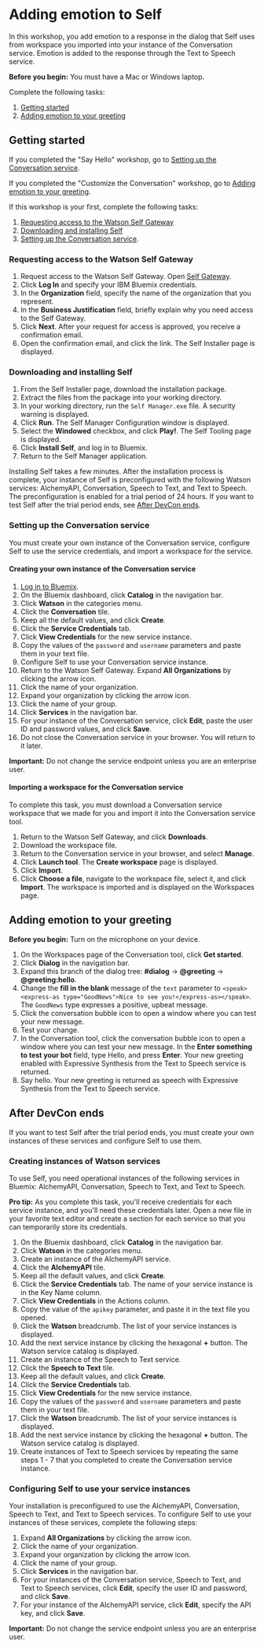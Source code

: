 # Adding emotion to Self

In this workshop, you add emotion to a response in the dialog that Self uses from workspace you imported into your instance of the Conversation service. Emotion is added to the response through the Text to Speech service.

**Before you begin:** You must have a Mac or Windows laptop.

Complete the following tasks:

1. [Getting started](#getting-started)
2. [Adding emotion to your greeting](#adding-emotion-to-your-greeting)

## Getting started

If you completed the "Say Hello" workshop, go to [Setting up the Conversation service](#setting-up-the-conversation-service). 

If you completed the "Customize the Conversation" workshop, go to [Adding emotion to your greeting](#adding-emotion-to-your-greeting).

If this workshop is your first, complete the following tasks:

1. [Requesting access to the Watson Self Gateway](#requesting-access-to-the-watson-gateway)
2. [Downloading and installing Self](#downloading-and-installing-self)
3. [Setting up the Conversation service](#setting-up-the-conversation-service).

### Requesting access to the Watson Self Gateway

1. Request access to the Watson Self Gateway. Open [Self Gateway](https://rg-gateway.mybluemix.net/).
2. Click **Log In** and specify your IBM Bluemix credentials.
3. In the **Organization** field, specify the name of the organization that you represent.
4. In the **Business Justification** field, briefly explain why you need access to the Self Gateway.
5. Click **Next**. After your request for access is approved, you receive a confirmation email.
6. Open the confirmation email, and click the link. The Self Installer page is displayed.

### Downloading and installing Self

1. From the Self Installer page, download the installation package.
2. Extract the files from the package into your working directory.
3. In your working directory, run the `Self Manager.exe` file. A security warning is displayed.
4. Click **Run**. The Self Manager Configuration window is displayed.
5. Select the **Windowed** checkbox, and click **Play!**. The Self Tooling page is displayed.
6. Click **Install Self**, and log in to Bluemix. 
7. Return to the Self Manager application.

Installing Self takes a few minutes. After the installation process is complete, your instance of Self is preconfigured with the following Watson services: AlchemyAPI, Conversation, Speech to Text, and Text to Speech. The preconfiguration is enabled for a trial period of 24 hours. If you want to test Self after the trial period ends, see [After DevCon ends](#after-devcon-ends).

### Setting up the Conversation service

You must create your own instance of the Conversation service, configure Self to use the service credentials, and import a workspace for the service.

#### Creating your own instance of the Conversation service

1. [Log in to Bluemix](https://idaas.iam.ibm.com/idaas/mtfim/sps/authsvc?PolicyId=urn:ibm:security:authentication:asf:basicldapuser).
2. On the Bluemix dashboard, click **Catalog** in the navigation bar.
3. Click **Watson** in the categories menu.
4. Click the **Conversation** tile.
  1. Keep all the default values, and click **Create**.
  2. Click the **Service Credentials** tab.
  3. Click **View Credentials** for the new service instance.
  4. Copy the values of the `password` and `username` parameters and paste them in your text file.
5. Configure Self to use your Conversation service instance.
  1. Return to the Watson Self Gateway. Expand **All Organizations** by clicking the arrow icon.
  2. Click the name of your organization.
  3. Expand your organization by clicking the arrow icon.
  4. Click the name of your group.
  5. Click **Services** in the navigation bar.
  6. For your instance of the Conversation service, click **Edit**, paste the user ID and password values, and click **Save**.
  7. Do not close the Conversation service in your browser. You will return to it later.

**Important:** Do not change the service endpoint unless you are an enterprise user.

#### Importing a workspace for the Conversation service

To complete this task, you must download a Conversation service workspace that we made for you and import it into the Conversation service tool.

1. Return to the Watson Self Gateway, and click **Downloads**.
2. Download the workspace file.
3. Return to the Conversation service in your browser, and select **Manage**.
4. Click **Launch tool**. The **Create workspace** page is displayed.
5. Click **Import**.
6. Click **Choose a file**, navigate to the workspace file, select it, and click **Import**. The workspace is imported and is displayed on the Workspaces page.

## Adding emotion to your greeting

**Before you begin:** Turn on the microphone on your device.

1. On the Workspaces page of the Conversation tool, click **Get started**.
2. Click **Dialog** in the navigation bar.
3. Expand this branch of the dialog tree: **#dialog** -> **@greeting** -> **@greeting:hello**.
4. Change the **fill in the blank** message of the `text` parameter to `<speak><express-as type="GoodNews">Nice to see you!</express-as></speak>`. The `GoodNews` type expresses a positive, upbeat message.
5. Click the conversation bubble icon to open a window where you can test your new message.
6. Test your change. 
  1. In the Conversation tool, click the conversation bubble icon to open a window where you can test your new message. In the **Enter something to test your bot** field, type Hello, and press **Enter**. Your new greeting enabled with Expressive Synthesis from the Text to Speech service is returned.
  2. Say hello. Your new greeting is returned as speech with Expressive Synthesis from the Text to Speech service.

## After DevCon ends

If you want to test Self after the trial period ends, you must create your own instances of these services and configure Self to use them.

### Creating instances of Watson services
To use Self, you need operational instances of the following services in Bluemix: AlchemyAPI, Conversation, Speech to Text, and Text to Speech.

**Pro tip:** As you complete this task, you'll receive credentials for each service instance, and you'll need these credentials later. Open a new file in your favorite text editor and create a section for each service so that you can temporarily store its credentials.

1. On the Bluemix dashboard, click **Catalog** in the navigation bar.
2. Click **Watson** in the categories menu.
3. Create an instance of the AlchemyAPI service.
  1. Click the **AlchemyAPI** tile.
  2. Keep all the default values, and click **Create**.
  3. Click the **Service Credentials** tab. The name of your service instance is in the Key Name column.
  4. Click **View Credentials** in the Actions column.
  5. Copy the value of the `apikey` parameter, and paste it in the text file you opened.
  6. Click the **Watson** breadcrumb. The list of your service instances is displayed.
  7. Add the next service instance by clicking the hexagonal **+** button. The Watson service catalog is displayed.
4. Create an instance of the Speech to Text service.
  1. Click the **Speech to Text** tile.
  2. Keep all the default values, and click **Create**.
  3. Click the **Service Credentials** tab.
  4. Click **View Credentials** for the new service instance.
  5. Copy the values of the `password` and `username` parameters and paste them in your text file.
  6. Click the **Watson** breadcrumb. The list of your service instances is displayed.
  7. Add the next service instance by clicking the hexagonal **+** button. The Watson service catalog is displayed.
5. Create instances of Text to Speech services by repeating the same steps 1 - 7 that you completed to create the Conversation service instance.

### Configuring Self to use your service instances
Your installation is preconfigured to use the AlchemyAPI, Conversation, Speech to Text, and Text to Speech services. To configure Self to use your instances of these services, complete the following steps:

1. Expand **All Organizations** by clicking the arrow icon.
2. Click the name of your organization.
3. Expand your organization by clicking the arrow icon.
4. Click the name of your group.
5. Click **Services** in the navigation bar.
6. For your instances of the Conversation service, Speech to Text, and Text to Speech services, click **Edit**, specify the user ID and password, and click **Save**.
7. For your instance of the AlchemyAPI service, click **Edit**, specify the API key, and click **Save**.

**Important:** Do not change the service endpoint unless you are an enterprise user.
